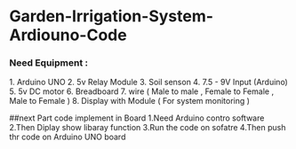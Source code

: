 # Garden-Irrigation-System-Ardiouno-Code

<h3>Need Equipment :</h3>
1. Arduino UNO
2. 5v Relay Module
3. Soil senson
4. 7.5 - 9V Input (Arduino)
5. 5v DC motor
6. Breadboard
7. wire ( Male to male , Female to Female , Male to Female )
8. Display with Module ( For system monitoring )


##next Part code implement in Board
1.Need Arduino contro  software
2.Then Diplay show libaray function
3.Run the code on sofatre 
4.Then push thr code on Arduino UNO board
